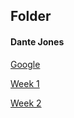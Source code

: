 
## Folder
#### Dante Jones

[Google](https://www.google.com)

[Week 1](https://github.com/DanteJones/Directory/blob/master/Week%201.md)

[Week 2](https://github.com/DanteJones/Directory/blob/master/Week%202.md)
